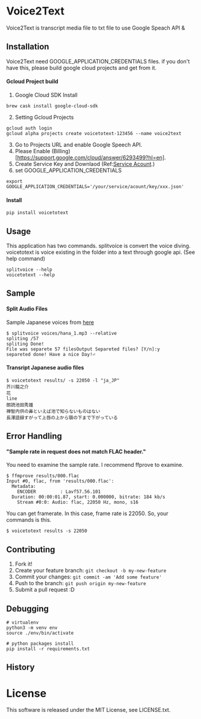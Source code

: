 # Voice2Text

Voice2Text is transcript media file to txt file to use Google Speach API & 

## Installation

Voice2Text need GOOGLE_APPLICATION_CREDENTIALS files.
if you don't have this, please build google cloud projects and get from it.

#### Gcloud Project build

1. Google Cloud SDK Install

```
brew cask install google-cloud-sdk
```

2. Setting Gcloud Projects

```
gcloud auth login
gcloud alpha projects create voicetotext-123456 --name voice2text
```

3. Go to Projects URL and enable Google Speech API.
4. Please Enable (Billing)[https://support.google.com/cloud/answer/6293499?hl=en].
5. Create Service Key and Downlaod (Ref:[Service Acount](https://cloud.google.com/storage/docs/authentication#generating-a-private-key).)
5. set GOOGLE_APPLICATION_CREDENTIALS

```
export GOOGLE_APPLICATION_CREDENTIALS='/your/service/acount/key/xxx.json'
```

#### Install

```
pip install voicetotext
```

## Usage

This application has two commands.
splitvoice is convert the voice diving. 
voicetotext is voice existing in the folder into a text through google api.
(See help command)

```
splitvoice --help
voicetotext --help
```

## Sample

#### Split Audio Files

Sample Japanese voices from [here](http://nergui.sakura.ne.jp/library.html)

```
$ splitvoice voices/hana_1.mp3 --relative
spliting /57
spliting Done!
File was separete 57 filesOutput Separeted files? [Y/n]:y
separeted done! Have a nice Day!⏎
```

#### Transript Japanese audio files

```
$ voicetotext results/ -s 22050 -l "ja_JP"
芥川龍之介
花
line
朗読池田秀雄
禅智内供の鼻といえば池で知らないものはない
長澤語録すがって上唇の上から顎の下まで下がっている
```

## Error Handling

#### "Sample rate in request does not match FLAC header."

You need to examine the sample rate.
I recommend ffprove to examine.

```
$ ffmprove results/000.flac
Input #0, flac, from 'results/000.flac':
  Metadata:
    ENCODER         : Lavf57.56.101
  Duration: 00:00:01.87, start: 0.000000, bitrate: 184 kb/s
    Stream #0:0: Audio: flac, 22050 Hz, mono, s16
```

You can get framerate. In this case, frame rate is 22050.
So, your commands is this.

```
$ voicetotext results -s 22050
```

## Contributing

1. Fork it!
2. Create your feature branch: `git checkout -b my-new-feature`
3. Commit your changes: `git commit -am 'Add some feature'`
4. Push to the branch: `git push origin my-new-feature`
5. Submit a pull request :D

## Debugging
```
# virtualenv
python3 -m venv env
source ./env/bin/activate

# python packages install
pip install -r requirements.txt
```

## History

# License

This software is released under the MIT License, see LICENSE.txt.

